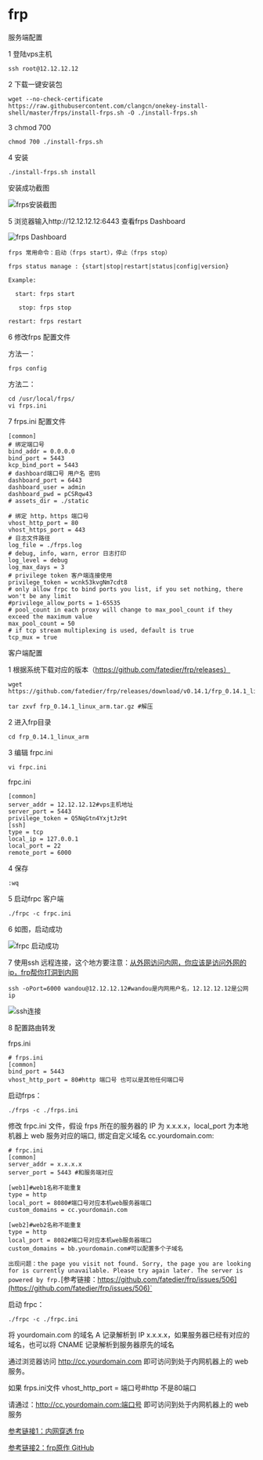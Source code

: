 # frp

服务端配置

1 登陆vps主机
```
ssh root@12.12.12.12
```
 

2 下载一键安装包
```
wget --no-check-certificate https://raw.githubusercontent.com/clangcn/onekey-install-shell/master/frps/install-frps.sh -O ./install-frps.sh
```
3 chmod 700

```
chmod 700 ./install-frps.sh
```
 

4 安装
```
./install-frps.sh install
```

安装成功截图

![frps安装截图](https://images2017.cnblogs.com/blog/1044995/201712/1044995-20171226155743729-1396171587.png)

5 浏览器输入http://12.12.12.12:6443 查看frps Dashboard

![frps Dashboard](https://images2017.cnblogs.com/blog/1044995/201712/1044995-20171222165529850-183084607.png)

```
frps 常用命令：启动（frps start），停止（frps stop）

frps status manage : {start|stop|restart|status|config|version}

Example:

  start: frps start

   stop: frps stop

restart: frps restart
```
6 修改frps 配置文件

方法一：
```
frps config
```
方法二：
```
cd /usr/local/frps/
vi frps.ini
```
7 frps.ini 配置文件

```
[common]
# 绑定端口号
bind_addr = 0.0.0.0
bind_port = 5443
kcp_bind_port = 5443
# dashboard端口号 用户名 密码
dashboard_port = 6443
dashboard_user = admin
dashboard_pwd = pCSRqw43
# assets_dir = ./static

# 绑定 http，https 端口号 
vhost_http_port = 80
vhost_https_port = 443
# 日志文件路径
log_file = ./frps.log
# debug, info, warn, error 日志打印
log_level = debug
log_max_days = 3
# privilege token 客户端连接使用
privilege_token = wcnk53kvgNm7cdt8
# only allow frpc to bind ports you list, if you set nothing, there won't be any limit
#privilege_allow_ports = 1-65535
# pool_count in each proxy will change to max_pool_count if they exceed the maximum value
max_pool_count = 50
# if tcp stream multiplexing is used, default is true
tcp_mux = true
```

客户端配置

1 根据系统下载对应的版本（https://github.com/fatedier/frp/releases）
```
wget https://github.com/fatedier/frp/releases/download/v0.14.1/frp_0.14.1_linux_arm.tar.gz

tar zxvf frp_0.14.1_linux_arm.tar.gz #解压
```
2 进入frp目录
```
cd frp_0.14.1_linux_arm
```
3 编辑 frpc.ini
```
vi frpc.ini
```
frpc.ini

```
[common]
server_addr = 12.12.12.12#vps主机地址
server_port = 5443
privilege_token = Q5NqGtn4YxjtJz9t
[ssh]
type = tcp
local_ip = 127.0.0.1
local_port = 22
remote_port = 6000
```

4 保存
```
:wq
```

5 启动frpc 客户端
```
./frpc -c frpc.ini
```
6 如图，启动成功

![frpc 启动成功](https://images2017.cnblogs.com/blog/1044995/201712/1044995-20171222170044318-162684052.png)

7 使用ssh 远程连接，这个地方要注意：[从外网访问内网，你应该是访问外网的ip，frp帮你打洞到内网](https://github.com/fatedier/frp/issues/97)
```
ssh -oPort=6000 wandou@12.12.12.12#wandou是内网用户名，12.12.12.12是公网ip
```

![ssh连接](https://images2017.cnblogs.com/blog/1044995/201712/1044995-20171222170740162-1712874836.png)

8 配置路由转发

frps.ini
```
# frps.ini
[common]
bind_port = 5443
vhost_http_port = 80#http 端口号 也可以是其他任何端口号
```

启动frps：
```
./frps -c ./frps.ini
```

修改 frpc.ini 文件，假设 frps 所在的服务器的 IP 为 x.x.x.x，local_port 为本地机器上 web 服务对应的端口, 绑定自定义域名 cc.yourdomain.com:

```
# frpc.ini
[common]
server_addr = x.x.x.x
server_port = 5443 #和服务端对应

[web1]#web1名称不能重复
type = http
local_port = 8080#端口号对应本机web服务器端口
custom_domains = cc.yourdomain.com

[web2]#web2名称不能重复
type = http
local_port = 8082#端口号对应本机web服务器端口
custom_domains = bb.yourdomain.com#可以配置多个子域名
```

`出现问题：the page you visit not found.
Sorry, the page you are looking for is currently unavailable.
Please try again later.
The server is powered by frp.`[参考链接：https://github.com/fatedier/frp/issues/506](https://github.com/fatedier/frp/issues/506)`

启动 frpc：
```
./frpc -c ./frpc.ini
```

将 yourdomain.com 的域名 A 记录解析到 IP x.x.x.x，如果服务器已经有对应的域名，也可以将 CNAME 记录解析到服务器原先的域名

通过浏览器访问 http://cc.yourdomain.com 即可访问到处于内网机器上的 web 服务。

如果 frps.ini文件 vhost_http_port = 端口号#http 不是80端口

请通过：http://cc.yourdomain.com:端口号 即可访问到处于内网机器上的 web 服务
 

[参考链接1：内网穿透 frp](http://www.cnblogs.com/mnstar/p/8085113.html)

[参考链接2：frp原作 GitHub](https://github.com/fatedier/frp/)


